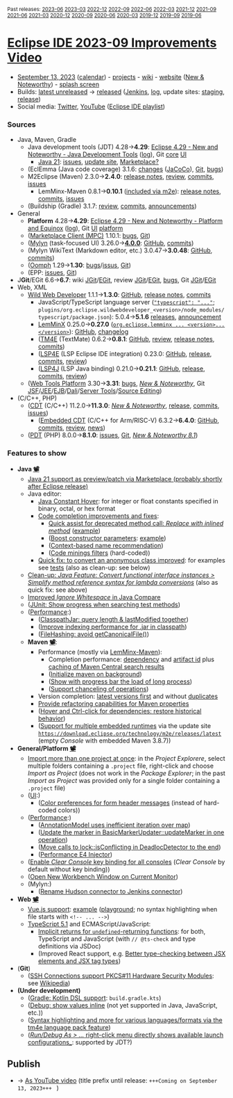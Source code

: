 <sup>Past releases:
[2023-06](https://github.com/howlger/Eclipse-IDE-improvements-videos/tree/2023-06)
[2023-03](https://github.com/howlger/Eclipse-IDE-improvements-videos/tree/2023-03)
[2022-12](https://github.com/howlger/Eclipse-IDE-improvements-videos/tree/2022-12)
[2022-09](https://github.com/howlger/Eclipse-IDE-improvements-videos/tree/2022-09)
[2022-06](https://github.com/howlger/Eclipse-IDE-improvements-videos/tree/2022-06)
[2022-03](https://github.com/howlger/Eclipse-IDE-improvements-videos/tree/2022-03)
[2021-12](https://github.com/howlger/Eclipse-IDE-improvements-videos/tree/2021-12)
[2021-09](https://github.com/howlger/Eclipse-IDE-improvements-videos/tree/2021-09)
[2021-06](https://github.com/howlger/Eclipse-IDE-improvements-videos/tree/2021-06)
[2021-03](https://github.com/howlger/Eclipse-IDE-improvements-videos/tree/2021-03)
[2020-12](https://github.com/howlger/Eclipse-IDE-improvements-videos/tree/2020-12)
[2020-09](https://github.com/howlger/Eclipse-IDE-improvements-videos/tree/2020-09)
[2020-06](https://github.com/howlger/Eclipse-IDE-improvements-videos/tree/2020-06)
[2020-03](https://github.com/howlger/Eclipse-IDE-improvements-videos/tree/2020-03)
[2019-12](https://github.com/howlger/Eclipse-IDE-improvements-videos/tree/2019-12)
[2019-09](https://github.com/howlger/Eclipse-IDE-improvements-videos/tree/2019-09)
[2019-06](https://github.com/howlger/Eclipse-IDE-improvements-videos/tree/2019-06)
</sup>

# [Eclipse IDE 2023-09 Improvements Video](https://youtu.be/bUnx9_jF-ig)

* [September 13, 2023](https://calendar.google.com/calendar/event?eid=MGczMmNxbHZoMDJhYWNpdTdvYjZ1MjI4a20gZ2NoczdubTRudnBtODM3NDY5ZGRqOXRqbGtAZw&ctz=Europe/Berlin) ([calendar](https://calendar.google.com/calendar/embed?src=gchs7nm4nvpm837469ddj9tjlk@group.calendar.google.com&ctz=Europe/Berlin)) - [projects](https://projects.eclipse.org/releases/2023-09) - [wiki](https://wiki.eclipse.org/Category:SimRel-2023-09) - [website](https://eclipse.org/eclipseide/2023-09) ([New & Noteworthy](https://eclipse.org/eclipseide/2023-09/noteworthy)) - [splash screen](https://gitlab.eclipse.org/eclipsefdn/helpdesk/-/issues/2336)
* Builds: [latest unreleased](https://download.eclipse.org/technology/epp/staging/) → [released](https://download.eclipse.org/technology/epp/downloads/release/2023-09/) ([Jenkins](https://ci.eclipse.org/packaging/job/simrel.epp-tycho-build), [log](https://git.eclipse.org/c/simrel/org.eclipse.simrel.build.git/log/), update sites: [staging](https://download.eclipse.org/staging/2023-09), [release](http://download.eclipse.org/releases/2023-09))
* Social media: [Twitter](http://twitter.com/EclipseJavaIDE), [YouTube](https://www.youtube.com/user/EclipseFdn) ([Eclipse IDE playlist](https://www.youtube.com/playlist?list=PLy7t4z5SYNaSNjL60ofpwVhfA7mOF3Pgk))


### Sources

* Java, Maven, Gradle
    * Java development tools (JDT) 4.28→**4.29**: [Eclipse 4.29 - New and Noteworthy - Java Development Tools](https://www.eclipse.org/eclipse/news/4.29/jdt.php) ([log](https://github.com/eclipse-platform/www.eclipse.org-eclipse/commits/master/news/4.29/jdt.html)), Git [core](https://github.com/eclipse-jdt/eclipse.jdt.core/commits/master) [UI](https://github.com/eclipse-jdt/eclipse.jdt.ui/commits/master)
        * [Java 21](https://jdk.java.net/21/): [issues](https://github.com/eclipse-jdt/eclipse.jdt.core/milestone/33?closed=1), [update site](https://download.eclipse.org/eclipse/updates/4.29-P-builds/P20230720-0450/), [Marketplace?](https://marketplace.eclipse.org/search/site/Java%252021)
    * (EclEmma (Java code coverage) 3.1.6: [changes](https://www.eclemma.org/changes.html) ([JaCoCo](https://www.jacoco.org/jacoco/trunk/doc/changes.html)), [Git](https://github.com/eclipse/eclemma/commits/master), [bugs](https://bugs.eclipse.org/bugs/buglist.cgi?product=Eclemma&query_format=advanced&order=changeddate%20DESC))
    * M2Eclipse (Maven) 2.3.0→**2.4.0**: [release notes](https://github.com/eclipse-m2e/m2e-core/blob/master/RELEASE_NOTES.md#240), [review](https://projects.eclipse.org/projects/technology.m2e/reviews/2.4.0-release-review), [commits](https://github.com/eclipse-m2e/m2e-core/compare/2.3.0...2.4.0), [issues](https://github.com/eclipse-m2e/m2e-core/issues?q=is%3Aissue+sort%3Aupdated-desc+is%3Aclosed)
        * LemMinx-Maven 0.8.1→**0.10.1** ([included via m2e](https://github.com/eclipse-m2e/m2e-core/blob/master/org.eclipse.m2e.editor.lemminx/pom.xml#L48)): [release notes](https://github.com/eclipse/lemminx-maven/releases/tag/0.10.1), [commits](https://github.com/eclipse/lemminx-maven/compare/0.8.1...0.10.1), [issues](https://github.com/eclipse/lemminx-maven/issues?q=is%3Aissue+sort%3Aupdated-desc+is%3Aclosed)
    * (Buildship (Gradle) 3.1.7: [review](https://projects.eclipse.org/projects/tools.buildship/releases/3.1.7), [commits](https://github.com/eclipse/buildship/commits/master), [announcements](https://discuss.gradle.org/tag/buildship-release))
* General
    * **Platform** 4.28→**4.29**: [Eclipse 4.29 - New and Noteworthy - Platform and Equinox](https://www.eclipse.org/eclipse/news/4.29/platform.php) ([log](https://github.com/eclipse-platform/www.eclipse.org-eclipse/commits/master/news/4.29/platform.html)), Git [UI](https://github.com/eclipse-platform/eclipse.platform.ui/commits/master) [platform](https://github.com/eclipse-platform/eclipse.platform/commits/master)
    * ([Marketplace Client (MPC)](https://projects.eclipse.org/projects/technology.packaging.mpc) 1.10.1: [bugs](https://bugs.eclipse.org/bugs/buglist.cgi?product=MPC&query_format=advanced&order=changeddate%20DESC), [Git](https://git.eclipse.org/c/mpc/org.eclipse.epp.mpc.git/log/))
    * ([Mylyn](https://projects.eclipse.org/projects/tools.mylyn) (task-focused UI) 3.26.0→**[4.0.0](https://github.com/eclipse-mylyn/org.eclipse.mylyn/milestone/3?closed=1)**: [GitHub](https://github.com/eclipse-mylyn/org.eclipse.mylyn), [commits](https://github.com/eclipse-mylyn/org.eclipse.mylyn/commits/main))
    * (Mylyn WikiText (Markdown editor, etc.) 3.0.47→**3.0.48**: [GitHub](https://github.com/eclipse-mylyn/org.eclipse.mylyn.docs), [commits](https://github.com/eclipse-mylyn/org.eclipse.mylyn.docs/compare/wikitext.core-3.0.47...wikitext.core-3.0.48))
    * ([Oomph](https://projects.eclipse.org/projects/tools.oomph) 1.29→**1.30**: [bugs](https://bugs.eclipse.org/bugs/buglist.cgi?product=Oomph&query_format=advanced&order=changeddate%20DESC)/[issus](https://github.com/eclipse-oomph/oomph/issues?q=is%3Aissue+is%3Aclosed+sort%3Aupdated-desc), [Git](https://github.com/eclipse-oomph/oomph/commits/master))
    * (EPP: [issues](https://github.com/eclipse-packaging/packages/issues), [Git](https://github.com/eclipse-packaging/packages/commits/master))
* J**Git**/EGit 6.6→**6.7**: wiki [JGit](https://wiki.eclipse.org/JGit/New_and_Noteworthy/6.7)/[EGit](https://wiki.eclipse.org/EGit/New_and_Noteworthy/6.7), review [JGit](https://projects.eclipse.org/projects/technology.jgit/reviews/6.7.0-release-review)/[EGit](https://projects.eclipse.org/projects/technology.egit/reviews/6.7.0-release-review), [bugs](https://bugs.eclipse.org/bugs/buglist.cgi?product=EGit&product=JGit&query_format=advanced&order=changeddate%20DESC), Git [JGit](https://git.eclipse.org/c/jgit/jgit.git/log/)/[EGit](https://git.eclipse.org/c/egit/egit.git/log/)
* Web, XML
    * [Wild Web Developer](https://projects.eclipse.org/projects/tools.wildwebdeveloper) 1.1.1→**1.3.0**: [GitHub](https://github.com/eclipse/wildwebdeveloper), [release notes](https://github.com/eclipse/wildwebdeveloper/blob/master/RELEASE_NOTES.md#130), [commits](https://github.com/eclipse/wildwebdeveloper/compare/1.1.1...1.3.0)
        * JavaScript/TypeScript language server ([`"typescript": "..."`](https://github.com/eclipse/wildwebdeveloper/blob/master/org.eclipse.wildwebdeveloper/package.json#L5); `plugins/org.eclipse.wildwebdeveloper_<version>/node_modules/typescript/package.json`): 5.0.4→**5.1.6** [releases](https://github.com/microsoft/TypeScript/releases), [announcement](https://devblogs.microsoft.com/typescript/announcing-typescript-5-1)
        * [LemMinX](https://projects.eclipse.org/projects/technology.lemminx) 0.25.0→**0.27.0** ([`org.eclipse.lemminx ... <version>...</version>`](https://github.com/eclipse/wildwebdeveloper/blob/master/org.eclipse.wildwebdeveloper.xml/pom.xml#L40-L43)): [GitHub](https://github.com/eclipse/lemminx), [changelog](https://github.com/eclipse/lemminx/blob/main/CHANGELOG.md#0270-august-3-2023)
        * ([TM4E](https://projects.eclipse.org/projects/technology.tm4e) (TextMate) 0.6.2→**0.8.1**: [GitHub](https://github.com/eclipse/tm4e), [review](https://projects.eclipse.org/projects/technology.tm4e/reviews/0.8.1-release-review), [release notes](https://github.com/eclipse/tm4e/blob/main/RELEASE_NOTES.md#081), [commits](https://github.com/eclipse/tm4e/compare/0.6.2...0.8.1))
        * ([LSP4E](https://projects.eclipse.org/projects/technology.lsp4e) (LSP Eclipse IDE integration) 0.23.0: [GitHub](https://github.com/eclipse/lsp4e), [release](https://github.com/eclipse/lsp4e/releases/tag/0.23.0), [commits](https://github.com/eclipse/lsp4e/compare/0.21.0...0.23.0), [review](https://projects.eclipse.org/projects/technology.lsp4e/releases/0.23.0))
        * ([LSP4J](https://projects.eclipse.org/projects/technology.lsp4j) (LSP Java binding) 0.21.0→**0.21.1**: [GitHub](https://github.com/eclipse/lsp4j), [release](https://github.com/eclipse/lsp4j/releases/tag/v0.21.1), [commits](https://github.com/eclipse/lsp4j/compare/v0.21.0...v0.21.1), [review](https://projects.eclipse.org/projects/technology.lsp4j))
    * ([Web Tools Platform](https://projects.eclipse.org/projects/webtools) 3.30→**3.31**: [bugs](https://bugs.eclipse.org/bugs/report.cgi?x_axis_field=bug_status&y_axis_field=product&query_format=report-table&classification=WebTools&target_milestone=3.31&format=table&action=wrap), [_New & Noteworthy_](https://www.eclipse.org/webtools/releases/3.31/NewAndNoteworthy/), Git [JSF](https://git.eclipse.org/c/jsf/webtools.jsf.git/log/)/[JEE](https://git.eclipse.org/c/jeetools/webtools.javaee.git/log/)/[EJB](https://git.eclipse.org/c/jeetools/webtools.ejb.git/log/)/[Dali](https://git.eclipse.org/c/dali/webtools.dali.git/log/)/[Server Tools](https://git.eclipse.org/c/servertools/webtools.servertools.git/log/)/[Source Editing](https://git.eclipse.org/c/sourceediting/webtools.sourceediting.git/log/))
* (C/C++, PHP)
    * ([CDT](https://projects.eclipse.org/projects/tools.cdt) (C/C++) 11.2.0→**11.3.0**: [_New & Noteworthy_](https://github.com/eclipse-cdt/cdt/blob/main/NewAndNoteworthy/CDT-11.3.md), [release](https://github.com/eclipse-cdt/cdt/releases/tag/CDT_11_3_0), [commits](https://github.com/eclipse-cdt/cdt/compare/CDT_11_2_0...CDT_11_3_0), [issues](https://github.com/eclipse-cdt/cdt/issues?q=is%3Aissue+sort%3Aupdated-desc))
        * ([Embedded CDT](https://projects.eclipse.org/projects/iot.embed-cdt) (C/C++ for Arm/RISC-V) 6.3.2→**6.4.0**: [GitHub](https://github.com/eclipse-embed-cdt/eclipse-plugins), [commits](https://github.com/eclipse-embed-cdt/eclipse-plugins/compare/v6.3.1...v6.3.2), [review](https://projects.eclipse.org/projects/iot.embed-cdt/reviews/6.4.0-release-review), [news](https://eclipse-embed-cdt.github.io/news/))
    * ([PDT](https://projects.eclipse.org/projects/tools.pdt) (PHP) 8.0.0→**8.1.0**: [issues](https://github.com/eclipse/pdt/issues?q=is%3Aissue+sort%3Aupdated-asc), [Git](https://github.com/eclipse/pdt/commits/master), [_New & Noteworthy 8.1_](https://github.com/eclipse-pdt/pdt/wiki/NewIn81))


### Features to show

* **Java [📽️](https://youtu.be/bUnx9_jF-ig?t=17)**
    * [Java 21 support as preview/patch via Marketplace (probably shortly after Eclipse release)](https://marketplace.eclipse.org/search/site/Java%252021)
    * Java editor:
        * [Java Constant Hover](https://eclipse.dev/eclipse/news/4.29/jdt.php#java-constant-hover): for integer or float constants specified in binary, octal, or hex format
        * [Code completion improvements and fixes](https://github.com/search?utf8=%E2%9C%93&q=assist+OR+completion+OR+codecompletion+OR+intellisense+org%3Aeclipse-jdt+committer-date%3A2023-06-05..2023-09-10&s=committer-date&o=desc&type=Commits):
            * [Quick assist for deprecated method call: _Replace with inlined method_](https://github.com/eclipse-jdt/eclipse.jdt.ui/pull/704) ([example](https://github.com/eclipse-jdt/eclipse.jdt.ui/issues/687))
            * ([Boost constructor parameters](https://github.com/eclipse-jdt/eclipse.jdt.core/pull/1103): [example](https://github.com/eclipse-jdt/eclipse.jdt.core/issues/1102))
            * ([Context-based name recommendation](https://github.com/eclipse-jdt/eclipse.jdt.ui/issues/655))
            * ([Code minings filters](https://github.com/eclipse-jdt/eclipse.jdt.ui/issues/457) (hard-coded))
        * [Quick fix: to convert an anonymous class improved](https://eclipse.dev/eclipse/news/4.29/jdt.php#lambda-cleanup-improvements): for examples see [tests](https://github.com/eclipse-jdt/eclipse.jdt.ui/pull/635/files#diff-b96d632fbc4a0ba97e97e168596307eb575e908d4c49873aac5b0893aebc60a4) (also as clean-up: see below)
    * [Clean-up: _Java Feature: Convert functional interface instances > Simplify method reference syntax for lambda conversions_](https://eclipse.dev/eclipse/news/4.29/jdt.php#lambda-cleanup-improvements) (also as quick fix: see above)
    * [Improved _Ignore Whitespace_ in Java Compare](https://eclipse.dev/eclipse/news/4.29/jdt.php#ignoreWhitespace)
    * ([JUnit: Show progress when searching test methods](https://eclipse.dev/eclipse/news/4.29/jdt.php#junit-search-progress))
    * ([Performance](https://github.com/search?utf8=%E2%9C%93&q=performance+OR+speed+OR+faster+org%3Aeclipse-jdt+committer-date%3A2023-06-05..2023-09-10&s=committer-date&o=desc&type=Commits):)
        * ([ClasspathJar: query length & lastModified together](https://github.com/eclipse-jdt/eclipse.jdt.core/pull/1246))
        * ([Improve indexing performance for .jar in classpath](https://github.com/eclipse-jdt/eclipse.jdt.core/pull/299))
        * ([FileHashing: avoid getCanonicalFile()](https://github.com/eclipse-jdt/eclipse.jdt.debug/commit/3f0dd5c661dfe1b017c5f8bdcff39ca9f8b5af44))
    * **Maven [📽️](https://youtu.be/bUnx9_jF-ig?t=140)**:
        * Performance (mostly via [LemMinx-Maven](https://github.com/eclipse/lemminx-maven/compare/0.8.1...0.10.1)):
            * Completion performance: [dependency](https://github.com/eclipse/lemminx-maven/pull/470) and [artifact id](https://github.com/eclipse/lemminx-maven/pull/467) plus [caching of Maven Central search results](https://github.com/eclipse/lemminx-maven/pull/453)
            * ([Initialize maven on background](https://github.com/eclipse/lemminx-maven/pull/468))
            * ([Show with progress bar the load of long process](https://github.com/eclipse/lemminx-maven/pull/473))
            * ([Support chanceling of operations](https://github.com/eclipse/lemminx-maven/issues/358))
        * Version completion: [latest versions first](https://github.com/eclipse/lemminx-maven/issues/410) and without [duplicates](https://github.com/eclipse/lemminx-maven/issues/409)
        * [Provide refactoring capabilities for Maven properties](https://github.com/eclipse/lemminx-maven/issues/383)
        * ([Hover and Ctrl-click for dependencies: restore historical behavior](https://github.com/eclipse/lemminx-maven/issues/345#issuecomment-1504890438))
        * ([Support for multiple embedded runtimes](https://github.com/eclipse-m2e/m2e-core/blob/master/RELEASE_NOTES.md#support-for-multiple-embedded-runtimes) via the update site [`https://download.eclipse.org/technology/m2e/releases/latest`](https://download.eclipse.org/technology/m2e/releases/latest) (empty _Console_ with embedded Maven 3.8.7))
* **General/Platform [📽️](https://youtu.be/bUnx9_jF-ig?t=222)**
    * [Import more than one project at once](https://github.com/eclipse-platform/eclipse.platform/issues/226): in the _Project Explorere_, select multiple folders containing a `.project` file, right-click and choose _Import as Project_ (does not work in the _Package Explorer_; in the past _Import as Project_ was provided only for a single folder containing a `.project` file)
    * ([UI](https://github.com/search?utf8=%E2%9C%93&q=dark+OR+light+OR+theme+OR+layout+org%3Aeclipse-platform+org%3Aeclipse-jdt+committer-date%3A2023-06-05..2023-09-10&s=committer-date&type=Commits):)
        * ([Color preferences for form header messages](https://github.com/eclipse-platform/eclipse.platform.ui/issues/938) (instead of hard-coded colors))
    * ([Performance](https://github.com/search?utf8=%E2%9C%93&q=performance+OR+speed+OR+fast+OR+faster+OR+slow+org%3Aeclipse-platform+committer-date%3A2023-06-05..2023-09-10&s=committer-date&o=desc&type=Commits):)
        * ([AnnotationModel uses inefficient iteration over map](https://github.com/eclipse-platform/eclipse.platform.ui/issues/892))
        * ([Update the marker in BasicMarkerUpdater::updateMarker in one operation](https://github.com/eclipse-platform/eclipse.platform.ui/commit/7da51e78950bfec17f05361f7d64cd817eb5b72c))
        * ([Move calls to lock::isConflicting in DeadlocDetector to the end](https://github.com/eclipse-platform/eclipse.platform/commit/cebe637f94a94480c00b24f29d460ec163ba973c))
        * ([Performance E4 Injector](https://github.com/eclipse-platform/eclipse.platform/pull/577))
    * ([Enable _Clear Console_ key binding for all consoles](https://github.com/eclipse-platform/eclipse.platform/commit/78d2a8cc4955dce7be05966d7c18bb20b6931fdd) (_Clear Console_ by default without key binding))
    * ([Open New Workbench Window on Current Monitor](https://eclipse.dev/eclipse/news/4.29/platform.php#open-new-workbench-window-on-current-monitor))
    * (Mylyn:)
        * ([Rename Hudson connector to Jenkins connector](https://github.com/eclipse-mylyn/org.eclipse.mylyn/issues/63))
* **Web [📽️](https://youtu.be/bUnx9_jF-ig?t=238)**
    * [Vue.js support](https://github.com/eclipse-wildwebdeveloper/wildwebdeveloper/issues/83): [example](https://vuejs.org/examples/#conditionals-and-loops) ([playground](https://play.vuejs.org); no syntax highlighting when file starts with `<!-- ... -->`)
    * [TypeScript 5.1](https://devblogs.microsoft.com/typescript/announcing-typescript-5-1) and ECMAScript/JavaScript:
        * [Implicit returns for `undefined`-returning functions](https://devblogs.microsoft.com/typescript/announcing-typescript-5-1/#easier-implicit-returns-for-undefined-returning-functions): for both, TypeScript and JavaScript (with `// @ts-check` and type definitions via JSDoc)
        * (Improved React support, e.g. [Better type-checking between JSX elements and JSX tag types](https://devblogs.microsoft.com/typescript/announcing-typescript-5-1/#decoupled-type-checking-between-jsx-elements-and-jsx-tag-types))
* (**Git<!-- [📽️](https://youtu.be/bUnx9_jF-ig?t=000)-->**)
    * ([SSH Connections support PKCS#11 Hardware Security Modules](https://wiki.eclipse.org/EGit/New_and_Noteworthy/6.7#SSH_Connections_support_PKCS.2311_Hardware_Security_Modules): see [Wikipedia](https://en.wikipedia.org/wiki/PKCS_11))
* **(Under development)**
    * ([Gradle: Kotlin DSL support](https://github.com/eclipse/buildship/pull/1259): `build.gradle.kts`)
    * ([Debug: show values inline](https://www.eclipse.org/eclipse/news/4.23/platform.php#inline-debug-values) (not yet supported in Java, JavaScript, etc.))
    * ([Syntax highlighting and more for various languages/formats via the tm4e language pack feature](https://github.com/eclipse/tm4e/pull/374))
    * ([_Run/Debug As > ..._ right-click menu directly shows available launch configurations_](https://www.eclipse.org/eclipse/news/4.28/platform.php#launch-debug-shortcuts-expanded): supported by JDT?)

## Publish
* → [As YouTube video](https://www.youtube.com/playlist?list=PLnh_8hTD4yvnhXSttuewEKgKkmlIj_ND-) (title prefix until release: `+++Coming on September 13, 2023+++ ` )
